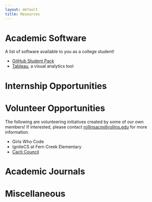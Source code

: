 ```yaml
---
layout: default
title: Resources
---
```


# Academic Software
A list of software available to you as a college student!


* [GitHub Student Pack](https://education.github.com/pack)
* [Tableau](https://www.tableau.com/academic/students), a visual analytics tool

# Internship Opportunities

# Volunteer Opportunities
The following are volunteering initiatives created by some of our own members! If interested, please contact rollinsacm@rollins.edu for more information.


* Girls Who Code
* IgniteCS at Fern Creek Elementary
* [Cacti Council](http://www.cacticouncil.org/p/about.html)

# Academic Journals

# Miscellaneous